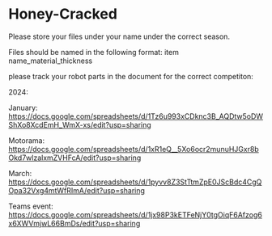 # Honey-Cracked
Please store your files under your name under the correct season.

Files should be named in the following format:
item name_material_thickness

please track your robot parts in the document for the correct competiton:

2024:

January: https://docs.google.com/spreadsheets/d/1Tz6u993xCDknc3B_AQDtw5oDWShXo8XcdEmH_WmX-xs/edit?usp=sharing

Motorama: https://docs.google.com/spreadsheets/d/1xR1eQ__5Xo6ocr2munuHJGxr8bOkd7wlzalxmZVHFcA/edit?usp=sharing

March: https://docs.google.com/spreadsheets/d/1pyvv8Z3StTtmZpE0JScBdc4CgQOpa32Vxg4mtWfRImA/edit?usp=sharing

Teams event: https://docs.google.com/spreadsheets/d/1jx98P3kETFeNjY0tgOiqF6Afzog6x6XWVmjwL66BmDs/edit?usp=sharing


